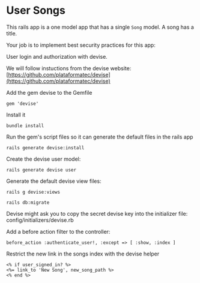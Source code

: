# User Songs

This rails app is a one model app that has a single `Song` model. A song has a title.

Your job is to implement best security practices for this app:

User login and authorization with devise.

We will follow instuctions from the devise website:
[https://github.com/plataformatec/devise](https://github.com/plataformatec/devise)

Add the gem devise to the Gemfile
```
gem 'devise'
```
Install it
```
bundle install
```
Run the gem's script files so it can generate the default files in the rails app
```
rails generate devise:install
```

Create the devise user model:
```
rails generate devise user
```

Generate the default devise view files:
```
rails g devise:views
```

```
rails db:migrate
```

Devise might ask you to copy the secret devise key into the initializer file: config/initializers/devise.rb

Add a before action filter to the controller:
```
before_action :authenticate_user!, :except => [ :show, :index ]
```

Restrict the new link in the songs index with the devise helper
```
<% if user_signed_in? %>
<%= link_to 'New Song', new_song_path %>
<% end %>
```
